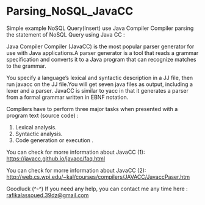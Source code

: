 # Parsing_NoSQL_JavaCC
Simple example NoSQL Query(Insert) use Java Compiler Compiler parsing the statement of NoSQL Query using Java CC :

Java Compiler Compiler (JavaCC) is the most popular parser generator for use with Java applications.A parser generator is a tool that reads a grammar specification and converts it to a Java program that can recognize matches to the grammar.

You specify a language’s lexical and syntactic description in a JJ file, then run javacc on the JJ file.You will get seven java files as output, including a lexer and a parser.
JavaCC is similar to yacc in that it generates a parser from a formal grammar written in EBNF notation.

Compilers have to perform three major tasks when presented with a program text (source code)  :
1. Lexical analysis.
2. Syntactic analysis.
3. Code generation or execution .

You can check for morre information about JavaCC (1): https://javacc.github.io/javacc/faq.html 

You can check for morre information about JavaCC (2): http://web.cs.wpi.edu/~kal/courses/compilers/JAVACC/JavaccPaser.htm

Goodluck (^-^)
If you need any help, you can contact me any time here : rafikalassoued.39dz@gmail.com

